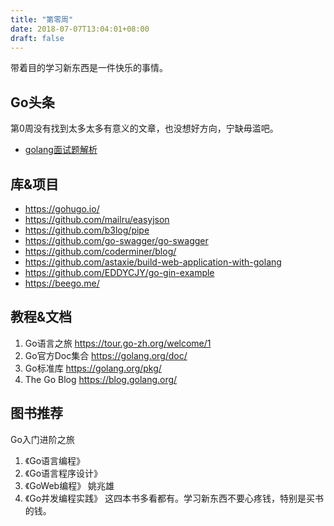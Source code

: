 ```yaml
---
title: "第零周"
date: 2018-07-07T13:04:01+08:00
draft: false
---
```


带着目的学习新东西是一件快乐的事情。
<!--more-->

## Go头条
第0周没有找到太多太多有意义的文章，也没想好方向，宁缺毋滥吧。
- [golang面试题解析](http://blog.51cto.com/qiangmzsx/1949904)

## 库&项目
- <https://gohugo.io/>
- <https://github.com/mailru/easyjson>
- <https://github.com/b3log/pipe>
- <https://github.com/go-swagger/go-swagger>
- <https://github.com/coderminer/blog/>
- <https://github.com/astaxie/build-web-application-with-golang>
- <https://github.com/EDDYCJY/go-gin-example>
- <https://beego.me/>

## 教程&文档
1. Go语言之旅 <https://tour.go-zh.org/welcome/1>
2. Go官方Doc集合  <https://golang.org/doc/>
3. Go标准库 <https://golang.org/pkg/>
4. The Go Blog <https://blog.golang.org/>

## 图书推荐
Go入门进阶之旅
1. 《Go语言编程》
2. 《Go语言程序设计》
3. 《GoWeb编程》 姚兆雄
4. 《Go并发编程实践》
这四本书多看都有。学习新东西不要心疼钱，特别是买书的钱。